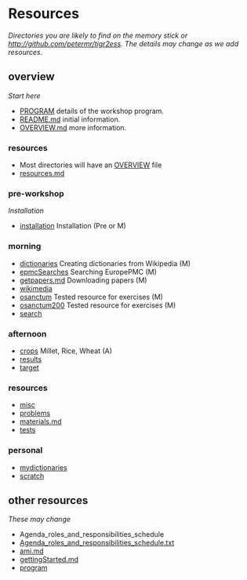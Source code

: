# Resources

*Directories you are likely to find on the memory stick or http://github.com/petermr/tigr2ess. The details
may change as we add resources.*

## overview
*Start here*

* [PROGRAM](PROGRAM.md) details of the workshop program.
* [README.md](README.md) initial information.
* [OVERVIEW.md](OVERVIEW.md) more information.

### resources
* Most directories will have an [OVERVIEW](OVERVIEW_TEMPLATE.md) file
* [resources.md](resources.md)


### pre-workshop
*Installation*

* [installation](installation/overview.md) Installation (Pre or M)

### morning


* [dictionaries](dictionaries/OVERVIEW.md) Creating dictionaries from Wikipedia (M)
* [epmcSearches](epmcSearches/OVERVIEW.md) Searching EuropePMC (M)
* [getpapers.md](getpapers.md/OVERVIEW.md) Downloading papers (M)
* [wikimedia](wikimedia/OVERVIEW.md)
* [osanctum](osanctum/OVERVIEW.md) Tested resource for exercises (M)
* [osanctum200](osanctum200/OVERVIEW.md) Tested resource for exercises (M)
* [search](search/OVERVIEW.md)

### afternoon
* [crops](crops/OVERVIEW.md) Millet, Rice, Wheat (A)
* [results](results/OVERVIEW.md)
* [target](target/OVERVIEW.md)

### resources
* [misc](misc/OVERVIEW.md)
* [problems](problems/OVERVIEW.md)
* [materials.md](materials.md/OVERVIEW.md)
* [tests](tests/OVERVIEW.md)

### personal
* [mydictionaries](mydictionaries/OVERVIEW.md)
* [scratch](scratch/OVERVIEW.md)

## other resources
*These may change*

* Agenda_roles_and_responsibilities_schedule
* [Agenda_roles_and_responsibilities_schedule.txt](Agenda_roles_and_responsibilities_schedule.txt)
* [ami.md](ami.md)
* [gettingStarted.md](gettingStarted.md)
* [program](program/OVERVIEW.md)

